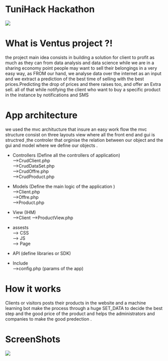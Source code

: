 # TuniHack Hackathon

![](http://i.imgur.com/iNX53Be.jpg)
# What is Ventus project ?!
the project main idea consists in building a solution for client to profit as much as they can from data analysis and data science while we are in a sharing economy point people may want to sell their belongings in a very easy way, as FROM our hand, we analyse data over the internet as an input and we extract a prediction of the best time of selling with the best prices.Predicting the drop of prices and there raises too, and offer an Extra sell. all of that while notifying the client who want to buy a specific product in the instance by notifications and SMS 

# App architecture
we used the mvc architucture that insure an easy work flow the mvc structure consist on three layouts view where all the front end and gui is structred ,the controler that orginise the relation between our object and the gui and model where we define our objects . 

* Controllers (Define all the controllers of application)<br />
    -->CrudClient.php <br />
    -->CrudDataSet.php <br />
    -->CrudOffre.php <br />
    -->CrudProduct.php <br />

* Models (Define the main logic of the application )  <br /> 
  -->Client.php <br />
  -->Offre.php <br />
  -->Product.php <br />
        

* View (IHM) <br />-->Client -->ProductView.php<br />
      
* assests <br />
  --> CSS <br />
  --> JS <br />
  --> Page </br>
  
* API (define libraries or SDK)
* Include <br />
 -->config.php (params of the app) <br />


# How it works
Clients or visitors posts their products in the website and a machine learning bot make the process through a huge SET_DATA to decide the best step and the good price of the product and helps the administrators and companies to make the good predection .

# ScreenShots
![](http://i.imgur.com/JhxGQ0u.png)



       
